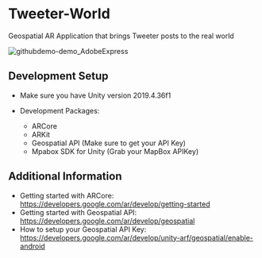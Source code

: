 # Tweeter-World

Geospatial AR Application that brings Tweeter posts to the real world

![githubdemo-demo_AdobeExpress](https://user-images.githubusercontent.com/79536486/223291628-288b8ea7-f3fb-4720-8c51-e71994de9e0b.gif)


## Development Setup

* Make sure you have Unity version 2019.4.36f1

* Development Packages: 
  * ARCore
  * ARKit
  * Geospatial API (Make sure to get your API Key)
  * Mpabox SDK for Unity (Grab your MapBox APIKey) 

## Additional Information
 
* Getting started with ARCore:  https://developers.google.com/ar/develop/getting-started
* Getting started with Geospatial API: https://developers.google.com/ar/develop/geospatial
* How to setup your Geospatial API Key: https://developers.google.com/ar/develop/unity-arf/geospatial/enable-android
